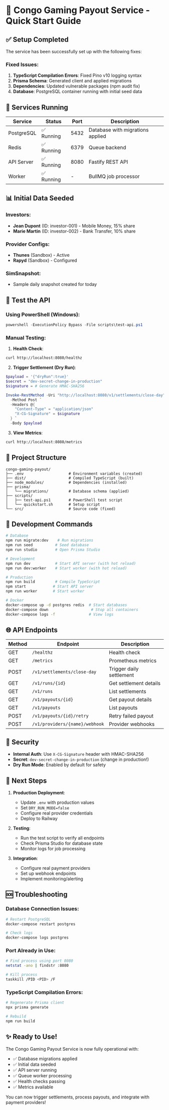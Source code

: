 # 🚀 Congo Gaming Payout Service - Quick Start Guide

## ✅ Setup Completed

The service has been successfully set up with the following fixes:

### Fixed Issues:
1. **TypeScript Compilation Errors**: Fixed Pino v10 logging syntax
2. **Prisma Schema**: Generated client and applied migrations
3. **Dependencies**: Updated vulnerable packages (npm audit fix)
4. **Database**: PostgreSQL container running with initial seed data

## 🔌 Services Running

| Service | Status | Port | Description |
|---------|--------|------|-------------|
| PostgreSQL | ✅ Running | 5432 | Database with migrations applied |
| Redis | ✅ Running | 6379 | Queue backend |
| API Server | ✅ Running | 8080 | Fastify REST API |
| Worker | ✅ Running | - | BullMQ job processor |

## 📊 Initial Data Seeded

### Investors:
- **Jean Dupont** (ID: investor-001) - Mobile Money, 15% share
- **Marie Martin** (ID: investor-002) - Bank Transfer, 10% share

### Provider Configs:
- **Thunes** (Sandbox) - Active
- **Rapyd** (Sandbox) - Configured

### SimSnapshot:
- Sample daily snapshot created for today

## 🧪 Test the API

### Using PowerShell (Windows):
```powershell
powershell -ExecutionPolicy Bypass -File scripts\test-api.ps1
```

### Manual Testing:

1. **Health Check**:
```bash
curl http://localhost:8080/healthz
```

2. **Trigger Settlement (Dry Run)**:
```powershell
$payload = '{"dryRun":true}'
$secret = "dev-secret-change-in-production"
$signature = # Generate HMAC-SHA256

Invoke-RestMethod -Uri "http://localhost:8080/v1/settlements/close-day" `
  -Method Post `
  -Headers @{
    "Content-Type" = "application/json"
    "X-CG-Signature" = $signature
  } `
  -Body $payload
```

3. **View Metrics**:
```bash
curl http://localhost:8080/metrics
```

## 📁 Project Structure

```
congo-gaming-payout/
├── .env                    # Environment variables (created)
├── dist/                   # Compiled TypeScript (built)
├── node_modules/           # Dependencies (installed)
├── prisma/
│   └── migrations/         # Database schema (applied)
├── scripts/
│   ├── test-api.ps1        # PowerShell test script
│   └── quickstart.sh       # Setup script
└── src/                    # Source code (fixed)
```

## 🔧 Development Commands

```bash
# Database
npm run migrate:dev    # Run migrations
npm run seed          # Seed database
npm run studio        # Open Prisma Studio

# Development
npm run dev           # Start API server (with hot reload)
npm run dev:worker    # Start worker (with hot reload)

# Production
npm run build         # Compile TypeScript
npm start            # Start API server
npm run worker       # Start worker

# Docker
docker-compose up -d postgres redis  # Start databases
docker-compose down                   # Stop all containers
docker-compose logs -f               # View logs
```

## 🌐 API Endpoints

| Method | Endpoint | Description |
|--------|----------|-------------|
| GET | `/healthz` | Health check |
| GET | `/metrics` | Prometheus metrics |
| POST | `/v1/settlements/close-day` | Trigger daily settlement |
| GET | `/v1/runs/{id}` | Get settlement details |
| GET | `/v1/runs` | List settlements |
| GET | `/v1/payouts/{id}` | Get payout details |
| GET | `/v1/payouts` | List payouts |
| POST | `/v1/payouts/{id}/retry` | Retry failed payout |
| POST | `/v1/providers/{name}/webhook` | Provider webhooks |

## 🔐 Security

- **Internal Auth**: Use `X-CG-Signature` header with HMAC-SHA256
- **Secret**: `dev-secret-change-in-production` (change in production!)
- **Dry Run Mode**: Enabled by default for safety

## 📝 Next Steps

1. **Production Deployment**:
   - Update `.env` with production values
   - Set `DRY_RUN_MODE=false`
   - Configure real provider credentials
   - Deploy to Railway

2. **Testing**:
   - Run the test script to verify all endpoints
   - Check Prisma Studio for database state
   - Monitor logs for job processing

3. **Integration**:
   - Configure real payment providers
   - Set up webhook endpoints
   - Implement monitoring/alerting

## 🆘 Troubleshooting

### Database Connection Issues:
```bash
# Restart PostgreSQL
docker-compose restart postgres

# Check logs
docker-compose logs postgres
```

### Port Already in Use:
```bash
# Find process using port 8080
netstat -ano | findstr :8080

# Kill process
taskkill /PID <PID> /F
```

### TypeScript Compilation Errors:
```bash
# Regenerate Prisma client
npx prisma generate

# Rebuild
npm run build
```

## ✨ Ready to Use!

The Congo Gaming Payout Service is now fully operational with:
- ✅ Database migrations applied
- ✅ Initial data seeded
- ✅ API server running
- ✅ Queue worker processing
- ✅ Health checks passing
- ✅ Metrics available

You can now trigger settlements, process payouts, and integrate with payment providers!
